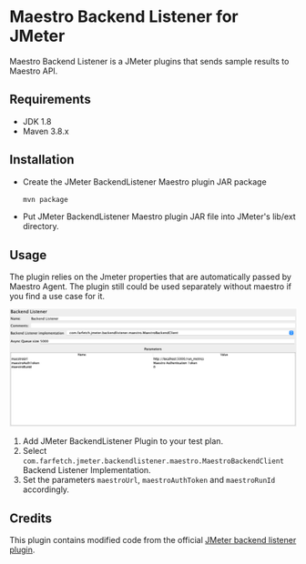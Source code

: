 # Maestro Backend Listener for JMeter

Maestro Backend Listener is a JMeter plugins that sends sample results to Maestro API.

## Requirements

- JDK 1.8
- Maven 3.8.x

## Installation

- Create the JMeter BackendListener Maestro plugin JAR package

  ```bash
  mvn package
  ```

- Put JMeter BackendListener Maestro plugin JAR file into JMeter's lib/ext directory.

## Usage

The plugin relies on the Jmeter properties that are automatically passed by Maestro Agent. The plugin still could be used separately without maestro if you find a use case for it.

![JMeter backend listener maestro window](./docs/img/jmeter_backend_listener.png)

1. Add JMeter BackendListener Plugin to your test plan.
2. Select `com.farfetch.jmeter.backendlistener.maestro.MaestroBackendClient` Backend Listener Implementation.
3. Set the parameters `maestroUrl`, `maestroAuthToken` and `maestroRunId` accordingly.

## Credits

This plugin contains modified code from the official [JMeter backend listener plugin](https://github.com/apache/jmeter/blob/master/src/components/src/main/java/org/apache/jmeter/visualizers/backend/influxdb/).
